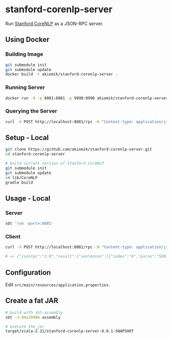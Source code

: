 stanford-corenlp-server
=======================

Run [Stanford CoreNLP](http://nlp.stanford.edu/software/corenlp.shtml) as a JSON-RPC server.

## Using Docker

### Building Image

```bash
git submodule init
git submodule update
docker build -t akiomik/stanford-corenlp-server .
```

### Running Server

```bash
docker run -d -p 8081:8081 -p 9990:9990 akiomik/stanford-corenlp-server
```

### Querying the Server

```bash
curl -X POST http://localhost:8081/rpc -H "Content-type: application/json" -d '{"jsonrpc": "2.0", "method": "foo", "params": ["A martini. Shaken, not stirred."], "id": "1"}'
```

## Setup - Local

```bash
git clone https://github.com/akiomik/stanford-corenlp-server.git
cd stanford-corenlp-server

# build current version of Stanford CoreNLP
git submodule init
git submodule update
cd lib/CoreNLP
gradle build
```

## Usage - Local

### Server

```bash
sbt 'run -port=:8081'
```

### Client

```bash
curl -X POST http://localhost:8081/rpc -H "Content-type: application/json" -d '{"jsonrpc": "2.0", "method": "foo", "params": ["A martini. Shaken, not stirred."], "id": "1"}'

# => {"jsonrpc":"2.0","result":{"sentences":[{"index":"0","parse":"SENTENCE_SKIPPED_OR_UNPARSABLE\n","tokens":[{"index":"1","word":"A","characterOffsetBegin":"0","characterOffsetEnd":"1","pos":"DT"},{"index":"2","word":"martini","characterOffsetBegin":"2","characterOffsetEnd":"9","pos":"NN"},{"index":"3","word":".","characterOffsetBegin":"9","characterOffsetEnd":"10","pos":"."},{"index":"1","word":"Shaken","characterOffsetBegin":"11","characterOffsetEnd":"17","pos":"VBN"},{"index":"2","word":",","characterOffsetBegin":"17","characterOffsetEnd":"18","pos":","},{"index":"3","word":"not","characterOffsetBegin":"19","characterOffsetEnd":"22","pos":"RB"},{"index":"4","word":"stirred","characterOffsetBegin":"23","characterOffsetEnd":"30","pos":"VBN"},{"index":"5","word":".","characterOffsetBegin":"30","characterOffsetEnd":"31","pos":"."}]},{"index":"1","parse":"SENTENCE_SKIPPED_OR_UNPARSABLE\n","tokens":[{"index":"1","word":"A","characterOffsetBegin":"0","characterOffsetEnd":"1","pos":"DT"},{"index":"2","word":"martini","characterOffsetBegin":"2","characterOffsetEnd":"9","pos":"NN"},{"index":"3","word":".","characterOffsetBegin":"9","characterOffsetEnd":"10","pos":"."},{"index":"1","word":"Shaken","characterOffsetBegin":"11","characterOffsetEnd":"17","pos":"VBN"},{"index":"2","word":",","characterOffsetBegin":"17","characterOffsetEnd":"18","pos":","},{"index":"3","word":"not","characterOffsetBegin":"19","characterOffsetEnd":"22","pos":"RB"},{"index":"4","word":"stirred","characterOffsetBegin":"23","characterOffsetEnd":"30","pos":"VBN"},{"index":"5","word":".","characterOffsetBegin":"30","characterOffsetEnd":"31","pos":"."}]}]},"error":null,"id":"1"}
```

## Configuration

Edit `src/main/resources/application.properties`.

## Create a fat JAR

```bash
# build with sbt-assembly
sbt -J-Xmx2048m assembly

# execute the jar
target/scala-2.11/stanford-corenlp-server-0.0.1-SNAPSHOT
```
